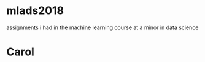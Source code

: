 # mlads2018
assignments i had in the machine learning course at a minor in data science 



# Carol
